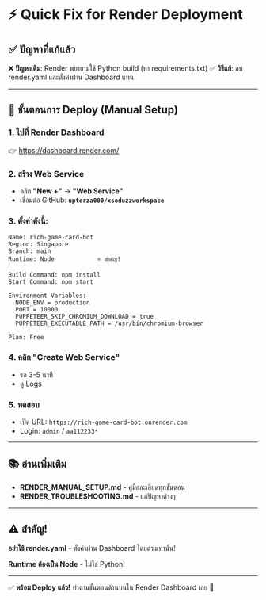 # ⚡ Quick Fix for Render Deployment

## ✅ ปัญหาที่แก้แล้ว

❌ **ปัญหาเดิม**: Render พยายามใช้ Python build (หา requirements.txt)
✅ **วิธีแก้**: ลบ render.yaml และตั้งค่าผ่าน Dashboard แทน

---

## 🚀 ขั้นตอนการ Deploy (Manual Setup)

### 1. ไปที่ Render Dashboard
👉 https://dashboard.render.com/

### 2. สร้าง Web Service
- คลิก **"New +"** → **"Web Service"**
- เชื่อมต่อ GitHub: **`upterza000/xsoduzzworkspace`**

### 3. ตั้งค่าดังนี้:

```
Name: rich-game-card-bot
Region: Singapore
Branch: main
Runtime: Node            ⭐ สำคัญ!

Build Command: npm install
Start Command: npm start

Environment Variables:
  NODE_ENV = production
  PORT = 10000
  PUPPETEER_SKIP_CHROMIUM_DOWNLOAD = true
  PUPPETEER_EXECUTABLE_PATH = /usr/bin/chromium-browser

Plan: Free
```

### 4. คลิก "Create Web Service"
- รอ 3-5 นาที
- ดู Logs

### 5. ทดสอบ
- เปิด URL: `https://rich-game-card-bot.onrender.com`
- Login: `admin` / `aa112233*`

---

## 📚 อ่านเพิ่มเติม

- **RENDER_MANUAL_SETUP.md** - คู่มือละเอียดทุกขั้นตอน
- **RENDER_TROUBLESHOOTING.md** - แก้ปัญหาต่างๆ

---

## ⚠️ สำคัญ!

**อย่าใช้ render.yaml** - ตั้งค่าผ่าน Dashboard โดยตรงเท่านั้น!

**Runtime ต้องเป็น Node** - ไม่ใช่ Python!

---

✅ **พร้อม Deploy แล้ว!** ทำตามขั้นตอนด้านบนใน Render Dashboard เลย 🚀
